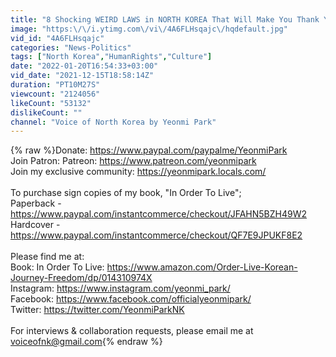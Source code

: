 ```yaml
---
title: "8 Shocking WEIRD LAWS in NORTH KOREA That Will Make You Thank You Weren’t Born There"
image: "https:\/\/i.ytimg.com\/vi\/4A6FLHsqajc\/hqdefault.jpg"
vid_id: "4A6FLHsqajc"
categories: "News-Politics"
tags: ["North Korea","HumanRights","Culture"]
date: "2022-01-20T16:54:33+03:00"
vid_date: "2021-12-15T18:58:14Z"
duration: "PT10M27S"
viewcount: "2124056"
likeCount: "53132"
dislikeCount: ""
channel: "Voice of North Korea by Yeonmi Park"
---
```

{% raw %}Donate:  <a rel="nofollow" target="blank" href="https://www.paypal.com/paypalme/YeonmiPark">https://www.paypal.com/paypalme/YeonmiPark</a><br />Join Patron: Patreon: <a rel="nofollow" target="blank" href="https://www.patreon.com/yeonmipark">https://www.patreon.com/yeonmipark</a><br />Join my exclusive community: <a rel="nofollow" target="blank" href="https://yeonmipark.locals.com/">https://yeonmipark.locals.com/</a><br /><br />To purchase sign copies of my book, &quot;In Order To Live&quot;;<br />Paperback - <a rel="nofollow" target="blank" href="https://www.paypal.com/instantcommerce/checkout/JFAHN5BZH49W2">https://www.paypal.com/instantcommerce/checkout/JFAHN5BZH49W2</a> <br />Hardcover - <a rel="nofollow" target="blank" href="https://www.paypal.com/instantcommerce/checkout/QF7E9JPUKF8E2">https://www.paypal.com/instantcommerce/checkout/QF7E9JPUKF8E2</a> <br /><br />Please find me at:<br />Book: In Order To Live: <a rel="nofollow" target="blank" href="https://www.amazon.com/Order-Live-Korean-Journey-Freedom/dp/014310974X">https://www.amazon.com/Order-Live-Korean-Journey-Freedom/dp/014310974X</a><br />Instagram: <a rel="nofollow" target="blank" href="https://www.instagram.com/yeonmi_park/">https://www.instagram.com/yeonmi_park/</a><br />Facebook: <a rel="nofollow" target="blank" href="https://www.facebook.com/officialyeonmipark/">https://www.facebook.com/officialyeonmipark/</a><br />Twitter:  <a rel="nofollow" target="blank" href="https://twitter.com/YeonmiParkNK">https://twitter.com/YeonmiParkNK</a><br /><br />For interviews &amp; collaboration requests, please email me at voiceofnk@gmail.com{% endraw %}
